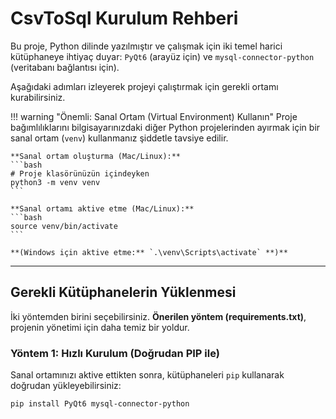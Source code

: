 # CsvToSql Kurulum Rehberi

Bu proje, Python dilinde yazılmıştır ve çalışmak için iki temel harici kütüphaneye ihtiyaç duyar: `PyQt6` (arayüz için) ve `mysql-connector-python` (veritabanı bağlantısı için).

Aşağıdaki adımları izleyerek projeyi çalıştırmak için gerekli ortamı kurabilirsiniz.

!!! warning "Önemli: Sanal Ortam (Virtual Environment) Kullanın"
    Proje bağımlılıklarını bilgisayarınızdaki diğer Python projelerinden ayırmak için bir sanal ortam (`venv`) kullanmanız şiddetle tavsiye edilir.

    **Sanal ortam oluşturma (Mac/Linux):**
    ```bash
    # Proje klasörünüzün içindeyken
    python3 -m venv venv
    ```

    **Sanal ortamı aktive etme (Mac/Linux):**
    ```bash
    source venv/bin/activate
    ```
    
    **(Windows için aktive etme:** `.\venv\Scripts\activate` **)**

---

## Gerekli Kütüphanelerin Yüklenmesi

İki yöntemden birini seçebilirsiniz. **Önerilen yöntem (requirements.txt)**, projenin yönetimi için daha temiz bir yoldur.

### Yöntem 1: Hızlı Kurulum (Doğrudan PIP ile)

Sanal ortamınızı aktive ettikten sonra, kütüphaneleri `pip` kullanarak doğrudan yükleyebilirsiniz:

```bash
pip install PyQt6 mysql-connector-python